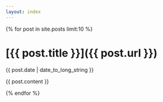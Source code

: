 ```yaml
---
layout: index
---
```


{% for post in site.posts limit:10 %}
# [{{ post.title }}]({{ post.url }})

{{ post.date | date_to_long_string }}

{{ post.content }}

{% endfor %}
